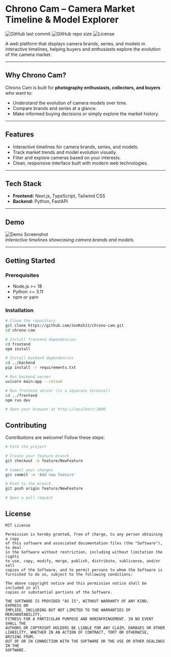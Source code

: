 # Chrono Cam – Camera Market Timeline & Model Explorer

![GitHub last commit](https://img.shields.io/github/last-commit/JonKohJJ/chrono-cam)
![GitHub repo size](https://img.shields.io/github/repo-size/JonKohJJ/chrono-cam)
![License](https://img.shields.io/github/license/JonKohJJ/chrono-cam)

A web platform that displays camera brands, series, and models in interactive timelines, helping buyers and enthusiasts explore the evolution of the camera market.

---

## Why Chrono Cam?

Chrono Cam is built for **photography enthusiasts, collectors, and buyers** who want to:

-   Understand the evolution of camera models over time.
-   Compare brands and series at a glance.
-   Make informed buying decisions or simply explore the market history.

---

## Features

-   Interactive timelines for camera brands, series, and models.
-   Track market trends and model evolution visually.
-   Filter and explore cameras based on your interests.
-   Clean, responsive interface built with modern web technologies.

---

## Tech Stack

-   **Frontend:** Next.js, TypeScript, Tailwind CSS
-   **Backend:** Python, FastAPI

---

## Demo

![Demo Screenshot](https://via.placeholder.com/800x400?text=Chrono+Cam+Screenshot)  
_Interactive timelines showcasing camera brands and models._

---

## Getting Started

### Prerequisites

-   Node.js >= 18
-   Python >= 3.11
-   npm or yarn

### Installation

```bash
# Clone the repository
git clone https://github.com/JonKohJJ/chrono-cam.git
cd chrono-cam

# Install frontend dependencies
cd frontend
npm install

# Install backend dependencies
cd ../backend
pip install -r requirements.txt

# Run backend server
uvicorn main:app --reload

# Run frontend server (in a separate terminal)
cd ../frontend
npm run dev

# Open your browser at http://localhost:3000

```

## Contributing

Contributions are welcome! Follow these steps:

```bash
# Fork the project

# Create your feature branch
git checkout -b feature/NewFeature

# Commit your changes
git commit -m 'Add new feature'

# Push to the branch
git push origin feature/NewFeature

# Open a pull request
```

## License

```text
MIT License

Permission is hereby granted, free of charge, to any person obtaining a copy
of this software and associated documentation files (the "Software"), to deal
in the Software without restriction, including without limitation the rights
to use, copy, modify, merge, publish, distribute, sublicense, and/or sell
copies of the Software, and to permit persons to whom the Software is
furnished to do so, subject to the following conditions:

The above copyright notice and this permission notice shall be included in all
copies or substantial portions of the Software.

THE SOFTWARE IS PROVIDED "AS IS", WITHOUT WARRANTY OF ANY KIND, EXPRESS OR
IMPLIED, INCLUDING BUT NOT LIMITED TO THE WARRANTIES OF MERCHANTABILITY,
FITNESS FOR A PARTICULAR PURPOSE AND NONINFRINGEMENT. IN NO EVENT SHALL THE
AUTHORS OR COPYRIGHT HOLDERS BE LIABLE FOR ANY CLAIM, DAMAGES OR OTHER
LIABILITY, WHETHER IN AN ACTION OF CONTRACT, TORT OR OTHERWISE, ARISING FROM,
OUT OF OR IN CONNECTION WITH THE SOFTWARE OR THE USE OR OTHER DEALINGS IN THE
SOFTWARE.
```
